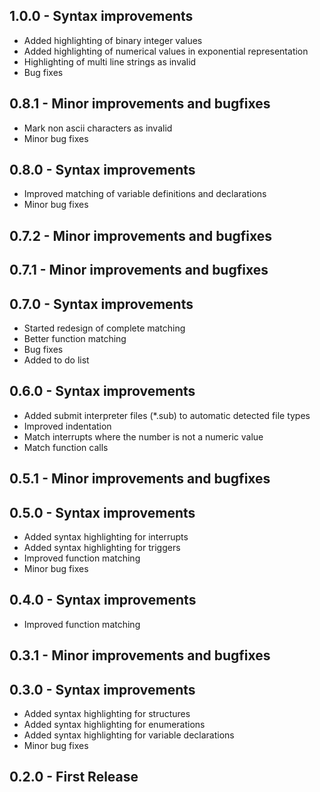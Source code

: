 ## 1.0.0 - Syntax improvements
* Added highlighting of binary integer values
* Added highlighting of numerical values in exponential representation
* Highlighting of multi line strings as invalid
* Bug fixes

## 0.8.1 - Minor improvements and bugfixes
* Mark non ascii characters as invalid
* Minor bug fixes

## 0.8.0 - Syntax improvements
* Improved matching of variable definitions and declarations
* Minor bug fixes

## 0.7.2 - Minor improvements and bugfixes

## 0.7.1 - Minor improvements and bugfixes

## 0.7.0 - Syntax improvements
* Started redesign of complete matching
* Better function matching
* Bug fixes
* Added to do list

## 0.6.0 - Syntax improvements
* Added submit interpreter files (\*.sub) to automatic detected file types
* Improved indentation
* Match interrupts where the number is not a numeric value
* Match function calls

## 0.5.1 - Minor improvements and bugfixes

## 0.5.0 - Syntax improvements
* Added syntax highlighting for interrupts
* Added syntax highlighting for triggers
* Improved function matching
* Minor bug fixes


## 0.4.0 - Syntax improvements
* Improved function matching

## 0.3.1 - Minor improvements and bugfixes

## 0.3.0 - Syntax improvements
* Added syntax highlighting for structures
* Added syntax highlighting for enumerations
* Added syntax highlighting for variable declarations
* Minor bug fixes

## 0.2.0 - First Release
